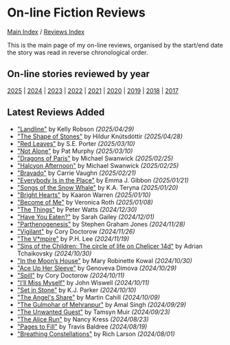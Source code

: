 # On-line Fiction Reviews

[Main Index](../../README.md) / [Reviews Index](../README.md)

This is the main page of my on-line reviews, organised by the start/end date the story was read in reverse chronological order.

## On-line stories reviewed by year

[2025](2025/README.md) | [2024](2024/README.md) | [2023](2023/README.md) | [2022](2022/README.md) | [2021](2021/README.md) | [2020](2020/README.md) | [2019](2019/README.md) | [2018](2018/README.md) | [2017](2017/README.md)

## Latest Reviews Added

- ["Landline"](2025/20250429-Landline.md) by Kelly Robson *(2025/04/29)*
- ["The Shape of Stones"](2025/20250428-ShapeStones.md) by Hildur Knútsdóttir *(2025/04/28)*
- ["Red Leaves"](2025/20250310-RedLeaves.md) by S.E. Porter *(2025/03/10)*
- ["Not Alone"](2025/20250310-NotAlone.md) by Pat Murphy *(2025/03/10)*
- ["Dragons of Paris"](2025/20250225-DragonsParis.md) by Michael Swanwick *(2025/02/25)*
- ["Halcyon Afternoon"](2025/20250225-HalcyonAfternoon.md) by Michael Swanwick *(2025/02/25)*
- ["Bravado"](2025/20250221-Bravado.md) by Carrie Vaughn *(2025/02/21)*
- ["Everybody Is in the Place"](2025/20250121-EverybodyInPlace.md) by Emma J. Gibbon *(2025/01/21)*
- ["Songs of the Snow Whale"](2025/20250120-SongsSnowWhale.md) by K.A. Teryna *(2025/01/20)*
- ["Bright Hearts"](2025/20250110-BrightHearts.md) by Kaaron Warren *(2025/01/10)*
- ["Become of Me"](2025/20250108-BecomeOfMe.md) by Veronica Roth *(2025/01/08)*
- ["The Things"](2024/20241230-Things.md) by Peter Watts *(2024/12/30)*
- ["Have You Eaten?"](2024/20241201-HaveYouEaten.md) by Sarah Gailey *(2024/12/01)*
- ["Parthenogenesis"](2024/20241128-Parthenogenesis.md) by Stephen Graham Jones *(2024/11/28)*
- ["Vigilant"](2024/20241126-Vigilant.md) by Cory Doctorow *(2024/11/26)*
- ["The V\*mpire"](2024/20241119-Vmpire.md) by P.H. Lee *(2024/11/19)*
- ["Sins of the Children: The circle of life on Chelicer 14d"](2024/20241030-SinsChildren.md) by Adrian Tchaikovsky *(2024/10/30)*
- ["In the Moon’s House"](2024/20241030-InMoonHouse.md) by Mary Robinette Kowal *(2024/10/30)*
- ["Ace Up Her Sleeve"](2024/20241029-AceUpHerSleeve.md) by Genoveva Dimova *(2024/10/29)*
- ["Spill"](2024/20241011-Spill.md) by Cory Doctorow *(2024/10/11)*
- ["I’ll Miss Myself"](2024/20241011-IMissMyself.md) by John Wiswell *(2024/10/11)*
- ["Set in Stone"](2024/20241010-SetStone.md) by K.J. Parker *(2024/10/10)*
- ["The Angel's Share"](2024/20241009-AngelShare.md) by Martin Cahill *(2024/10/09)*
- ["The Gulmohar of Mehranpur"](2024/20240929-GulmoharMehranpur.md) by Amal Singh *(2024/09/29)*
- ["The Unwanted Guest"](2024/20240923-UnwantedGuest.md) by Tamsyn Muir *(2024/09/23)*
- ["The Alice Run"](2024/20240823-AliceRun.md) by Nancy Kress *(2024/08/23)*
- ["Pages to Fill"](2024/20240819-PagesToFill.md) by Travis Baldree *(2024/08/19)*
- ["Breathing Constellations"](2024/20240801-BreathingConstellations.md) by Rich Larson *(2024/08/01)*
